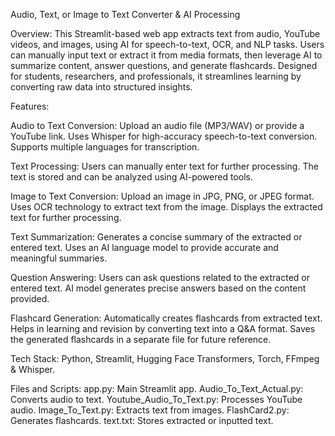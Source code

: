 Audio, Text, or Image to Text Converter & AI Processing

Overview:
This Streamlit-based web app extracts text from audio, YouTube videos, and images, using AI for speech-to-text, OCR, and NLP tasks.
Users can manually input text or extract it from media formats, then leverage AI to summarize content, answer questions, and generate flashcards.
Designed for students, researchers, and professionals, it streamlines learning by converting raw data into structured insights.

Features:

Audio to Text Conversion:
Upload an audio file (MP3/WAV) or provide a YouTube link.
Uses Whisper for high-accuracy speech-to-text conversion.
Supports multiple languages for transcription.

Text Processing:
Users can manually enter text for further processing.
The text is stored and can be analyzed using AI-powered tools.

Image to Text Conversion:
Upload an image in JPG, PNG, or JPEG format.
Uses OCR technology to extract text from the image.
Displays the extracted text for further processing.

Text Summarization:
Generates a concise summary of the extracted or entered text.
Uses an AI language model to provide accurate and meaningful summaries.

Question Answering:
Users can ask questions related to the extracted or entered text.
AI model generates precise answers based on the content provided.

Flashcard Generation:
Automatically creates flashcards from extracted text.
Helps in learning and revision by converting text into a Q&A format.
Saves the generated flashcards in a separate file for future reference.

Tech Stack:
Python, Streamlit, Hugging Face Transformers, Torch, FFmpeg & Whisper.

Files and Scripts:
app.py: Main Streamlit app.
Audio_To_Text_Actual.py: Converts audio to text.
Youtube_Audio_To_Text.py: Processes YouTube audio.
Image_To_Text.py: Extracts text from images.
FlashCard2.py: Generates flashcards.
text.txt: Stores extracted or inputted text.
